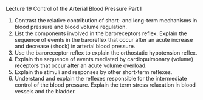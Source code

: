 Lecture 19 Control of the Arterial Blood Pressure Part I
1) Contrast the relative contribution of short- and long-term mechanisms in blood pressure and blood volume regulation.
2) List the components involved in the baroreceptors reflex. Explain the sequence of events in the baroreflex that occur after an acute increase and decrease (shock) in arterial blood pressure.
3) Use the baroreceptor reflex to explain the orthostatic hypotension reflex.
4) Explain the sequence of events mediated by cardiopulmonary (volume) receptors that occur after an acute volume overload.
5) Explain the stimuli and responses by other short-term reflexes.
6) Understand and explain the reflexes responsible for the intermediate control of the blood pressure. Explain the term stress relaxation in blood vessels and the bladder.


